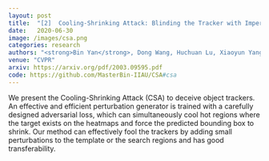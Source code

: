 ```yaml
---
layout: post
title:  "[2]  Cooling-Shrinking Attack: Blinding the Tracker with Imperceptible Noises"
date:   2020-06-30
image: /images/csa.png
categories: research
authors: "<strong>Bin Yan</strong>, Dong Wang, Huchuan Lu, Xiaoyun Yang"
venue: "CVPR"
arxiv: https://arxiv.org/pdf/2003.09595.pdf
code: https://github.com/MasterBin-IIAU/CSA#csa
---
```


We present the Cooling-Shrinking Attack (CSA) to deceive object trackers. An effective and efficient perturbation generator is trained with a carefully designed adversarial loss, which can simultaneously cool hot regions where the target exists on the heatmaps and force the predicted bounding box to shrink. Our method can effectively fool the trackers by adding small perturbations to the template or the search regions and has good transferability.